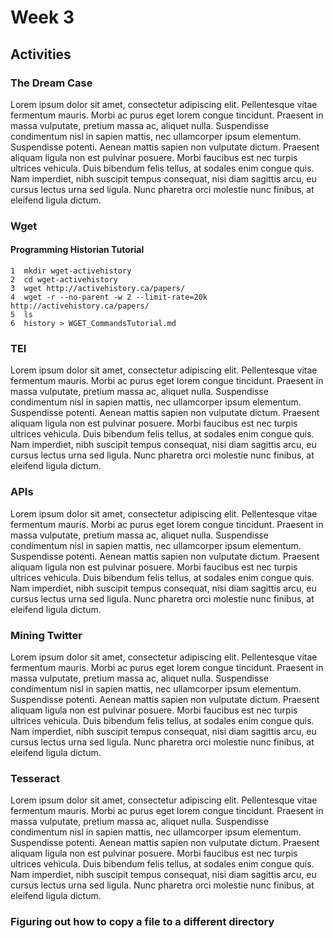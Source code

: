# Week 3
## Activities
### The Dream Case
Lorem ipsum dolor sit amet, consectetur adipiscing elit. Pellentesque vitae fermentum mauris. Morbi ac purus eget lorem congue tincidunt. Praesent in massa vulputate, pretium massa ac, aliquet nulla. Suspendisse condimentum nisl in sapien mattis, nec ullamcorper ipsum elementum. Suspendisse potenti. Aenean mattis sapien non vulputate dictum. Praesent aliquam ligula non est pulvinar posuere. Morbi faucibus est nec turpis ultrices vehicula. Duis bibendum felis tellus, at sodales enim congue quis. Nam imperdiet, nibh suscipit tempus consequat, nisi diam sagittis arcu, eu cursus lectus urna sed ligula. Nunc pharetra orci molestie nunc finibus, at eleifend ligula dictum.
### Wget
#### Programming Historian Tutorial
	1  mkdir wget-activehistory
	2  cd wget-activehistory
	3  wget http://activehistory.ca/papers/
	4  wget -r --no-parent -w 2 --limit-rate=20k http://activehistory.ca/papers/
	5  ls
	6  history > WGET_CommandsTutorial.md
	
	
### TEI
Lorem ipsum dolor sit amet, consectetur adipiscing elit. Pellentesque vitae fermentum mauris. Morbi ac purus eget lorem congue tincidunt. Praesent in massa vulputate, pretium massa ac, aliquet nulla. Suspendisse condimentum nisl in sapien mattis, nec ullamcorper ipsum elementum. Suspendisse potenti. Aenean mattis sapien non vulputate dictum. Praesent aliquam ligula non est pulvinar posuere. Morbi faucibus est nec turpis ultrices vehicula. Duis bibendum felis tellus, at sodales enim congue quis. Nam imperdiet, nibh suscipit tempus consequat, nisi diam sagittis arcu, eu cursus lectus urna sed ligula. Nunc pharetra orci molestie nunc finibus, at eleifend ligula dictum.
### APIs
Lorem ipsum dolor sit amet, consectetur adipiscing elit. Pellentesque vitae fermentum mauris. Morbi ac purus eget lorem congue tincidunt. Praesent in massa vulputate, pretium massa ac, aliquet nulla. Suspendisse condimentum nisl in sapien mattis, nec ullamcorper ipsum elementum. Suspendisse potenti. Aenean mattis sapien non vulputate dictum. Praesent aliquam ligula non est pulvinar posuere. Morbi faucibus est nec turpis ultrices vehicula. Duis bibendum felis tellus, at sodales enim congue quis. Nam imperdiet, nibh suscipit tempus consequat, nisi diam sagittis arcu, eu cursus lectus urna sed ligula. Nunc pharetra orci molestie nunc finibus, at eleifend ligula dictum.
### Mining Twitter
Lorem ipsum dolor sit amet, consectetur adipiscing elit. Pellentesque vitae fermentum mauris. Morbi ac purus eget lorem congue tincidunt. Praesent in massa vulputate, pretium massa ac, aliquet nulla. Suspendisse condimentum nisl in sapien mattis, nec ullamcorper ipsum elementum. Suspendisse potenti. Aenean mattis sapien non vulputate dictum. Praesent aliquam ligula non est pulvinar posuere. Morbi faucibus est nec turpis ultrices vehicula. Duis bibendum felis tellus, at sodales enim congue quis. Nam imperdiet, nibh suscipit tempus consequat, nisi diam sagittis arcu, eu cursus lectus urna sed ligula. Nunc pharetra orci molestie nunc finibus, at eleifend ligula dictum.
### Tesseract
Lorem ipsum dolor sit amet, consectetur adipiscing elit. Pellentesque vitae fermentum mauris. Morbi ac purus eget lorem congue tincidunt. Praesent in massa vulputate, pretium massa ac, aliquet nulla. Suspendisse condimentum nisl in sapien mattis, nec ullamcorper ipsum elementum. Suspendisse potenti. Aenean mattis sapien non vulputate dictum. Praesent aliquam ligula non est pulvinar posuere. Morbi faucibus est nec turpis ultrices vehicula. Duis bibendum felis tellus, at sodales enim congue quis. Nam imperdiet, nibh suscipit tempus consequat, nisi diam sagittis arcu, eu cursus lectus urna sed ligula. Nunc pharetra orci molestie nunc finibus, at eleifend ligula dictum.
### Figuring out how to copy a file to a different directory

